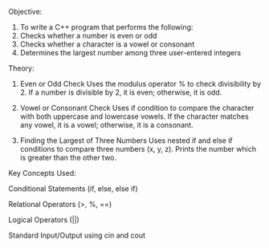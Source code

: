 Objective:
1. To write a C++ program that performs the following:
2. Checks whether a number is even or odd
3. Checks whether a character is a vowel or consonant
4. Determines the largest number among three user-entered integers

Theory:
1. Even or Odd Check
Uses the modulus operator % to check divisibility by 2.
If a number is divisible by 2, it is even; otherwise, it is odd.

2. Vowel or Consonant Check
Uses if condition to compare the character with both uppercase and lowercase vowels.
If the character matches any vowel, it is a vowel; otherwise, it is a consonant.

3. Finding the Largest of Three Numbers
Uses nested if and else if conditions to compare three numbers (x, y, z).
Prints the number which is greater than the other two.

Key Concepts Used:

Conditional Statements (if, else, else if)

Relational Operators (>, %, ==)

Logical Operators (||)

Standard Input/Output using cin and cout
